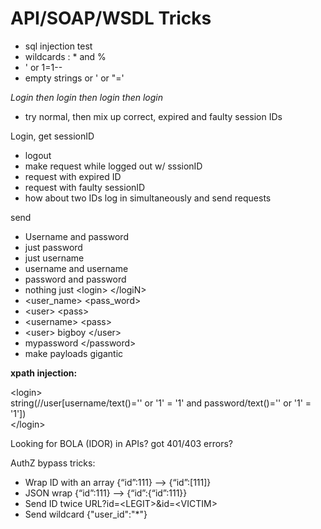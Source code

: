 # API/SOAP/WSDL Tricks



* sql injection test
* wildcards : \* and %
* ' or 1=1--
* empty strings or ' or "='

_Login then login then login then login_

* try normal, then mix up correct, expired and faulty session IDs

Login, get sessionID

* logout
* make request while logged out w/ sssionID
* request with expired ID
* request with faulty sessionID
* how about two IDs log in simultaneously and send requests

send

* Username and password
* just password
* just username
* username and username
* password and password
* nothing just &lt;login&gt; &lt;/logiN&gt;
* &lt;user\_name&gt; &lt;pass\_word&gt;
* &lt;user&gt; &lt;pass&gt;
* &lt;username&gt; &lt;pass&gt;
* &lt;user&gt; bigboy &lt;/user&gt;
* mypassword &lt;/password&gt;
* make payloads gigantic

**xpath injection:**

&lt;login&gt;  
  string\(//user\[username/text\(\)='' or '1' = '1' and password/text\(\)='' or '1' = '1'\]\)  
&lt;/login&gt;



Looking for BOLA \(IDOR\) in APIs? got 401/403 errors?

AuthZ bypass tricks:

* Wrap ID with an array {“id”:111} --&gt; {“id”:\[111\]}
* JSON wrap {“id”:111} --&gt; {“id”:{“id”:111}}
*  Send ID twice URL?id=&lt;LEGIT&gt;&id=&lt;VICTIM&gt;
*  Send wildcard {"user\_id":"\*"} 

